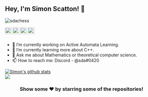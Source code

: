 ## Hey, I'm Simon Scatton! 👋

<p align="left"> <img src="https://komarev.com/ghpvc/?username=sdachess&label=Views&color=blue&style=plastic" alt="sdachess" /> </p>

<a href="https://www.linkedin.com/in/simon-scatton-b69a02159/">
  <img align="left" alt="Simon's Linkdein" width="22px" src="https://cdn.jsdelivr.net/npm/simple-icons@v3/icons/linkedin.svg" />
</a>
<a href="https://github.com/sdachess">
  <img align="left" alt="Simon's Github" width="22px" src="https://cdn.jsdelivr.net/npm/simple-icons@v3/icons/github.svg" />
</a>
<a href="https://www.youtube.com/channel/UCqxyo3QQ54CkNIPyCLrNpLg">
  <img align="left" alt="Simon's Youtube" width="22px" src="https://cdn.jsdelivr.net/npm/simple-icons@v3/icons/youtube.svg" />
</a>
<a href="https://www.twitch.tv/sdachess">
  <img align="left" alt="Simon's Twitch" width="22px" src="https://cdn.jsdelivr.net/npm/simple-icons@v3/icons/twitch.svg" />
</a>

<br/>
<br/>


- 🔭 I’m currently working on Active Automata Learning.
- 🌱 I’m currently learning more about C++.
- 💬 Ask me about Mathematics or theoretical computer science.
- 📫 How to reach me: Discord - @sda#0420


<a href="https://github.com/sdachess">
 <img align="center" src="https://github-readme-stats.vercel.app/api?username=sdachess&show_icons=true&include_all_commits=true?count_private=true&line_height=27" alt="Simon's github stats"/>
</a>
<br/>
<a href="https://github.com/naturl-lang/naturL">
  <img align="center" src="https://github-readme-stats.vercel.app/api/pin/?username=TheNaturlFoundation&repo=rationL&theme=light" />
</a>

<div align="center">

### Show some ❤️ by starring some of the repositories!

</div>
